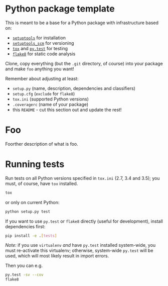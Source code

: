 # Python package template

This is meant to be a base for a Python package with infrastructure based on:
* [`setuptools`](https://pythonhosted.org/setuptools/setuptools.html) for
  installation
* [`setuptools_scm`](https://bitbucket.org/pypa/setuptools_scm/) for versioning
* [`tox`](https://tox.readthedocs.org/en/latest/) and
  [`py.test`](http://pytest.org/latest/) for testing
* [`flake8`](https://flake8.readthedocs.org/en/latest/) for static code
  analysis

Clone, copy everything (but the `.git` directory, of course) into your package
and make `foo` anything you want!

Remember about adjusting at least:
* `setup.py` (name, description, dependencies and classifiers)
* `setup.cfg` (`exclude` for `flake8`)
* `tox.ini` (supported Python versions)
* `.coveragerc` (name of your package)
* this `README` - cut this section out and update the rest!

# Foo

Foorther description of what is foo.

# Running tests

Run tests on all Python versions specified in `tox.ini` (2.7, 3.4 and 3.5); you
must, of course, have `tox` installed.
```bash
tox
```

or only on current Python:
```bash
python setup.py test
```

If you want to use `py.test` or `flake8` directly (useful for development),
install dependencies first:
```bash
pip install -e .[tests]
```

*Note:* if you use `virtualenv` *and* have `py.test` installed system-wide, you
must re-activate this virtualenv; otherwise, system-wide `py.test` will be
used, which will most likely result in import errors.

Then you can e.g.
```bash
py.test -sv --cov
flake8
```
